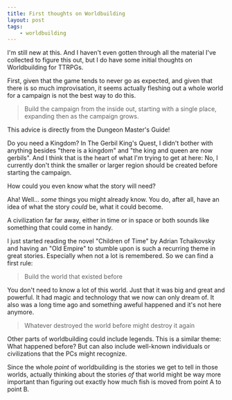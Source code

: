 ```yaml
---
title: First thoughts on Worldbuilding
layout: post
tags:
    - worldbuilding
---
```


I'm still new at this. And I haven't even gotten through all the material I've collected
to figure this out, but I do have some initial thoughts on Worldbuilding for TTRPGs.

First, given that the game tends to never go as expected, and given that there is so much
improvisation, it seems actually fleshing out a whole world for a campaign is not the
best way to do this.

> Build the campaign from the inside out, starting with a single place, expanding then
as the campaign grows.

This advice is directly from the Dungeon Master's Guide!

Do you need a Kingdom? In The Gerbil King's Quest, I didn't bother with anything besides
"there is a kingdom" and "the king and queen are now gerbils". And I think that is the 
heart of what I'm trying to get at here: No, I currently don't think the smaller or larger
region should be created before starting the campaign.

How could you even know what the story will need?

Aha! Well... _some_ things you might already know. You do, after all, have an idea of what
the story _could_ be, what it could become.

A civilization far far away, either in time or in space or both sounds like something that
could come in handy.

I just started reading the novel "Children of Time" by Adrian Tchaikovsky and having an
"Old Empire" to stumble upon is such a recurring theme in great stories. Especially when
not a lot is remembered. So we can find a first rule:

> Build the world that existed before

You don't need to know a lot of this world. Just that it was big and great and powerful.
It had magic and technology that we now can only dream of. It also was a long time ago
and something aweful happened and it's not here anymore.

> Whatever destroyed the world before might destroy it again

Other parts of worldbuilding could include legends. This is a similar theme: What happened before?
But can also include well-known individuals or civilizations that the PCs might recognize.

Since the whole _point_ of worldbuilding is the stories we get to tell in those worlds,
actually thinking about the stories _of_ that world might be way more important than figuring
out exactly how much fish is moved from point A to point B.